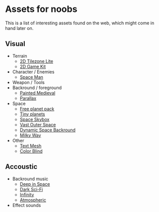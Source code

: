 # Assets for noobs #

This is a list of interesting assets found on the web, which might come in hand later on.

## Visual ##

* Terrain
  * [2D Tilezone Lite](https://assetstore.unity.com/packages/tools/sprite-management/2d-tilezone-lite-69963)
  * [2D Game Kit](https://assetstore.unity.com/packages/essentials/tutorial-projects/2d-game-kit-107098)
* Character / Enemies
  * [Space Man](https://assetstore.unity.com/packages/3d/characters/humanoids/free-animated-space-man-61548)
* Weapon / Tools
* Backround / foreground
  * [Painted Medieval](https://assetstore.unity.com/packages/2d/environments/painted-hq-2d-forest-medieval-background-97738)
  * [Parallax](https://assetstore.unity.com/packages/tools/particles-effects/script-for-create-2d-background-with-parallax-97129)
* Space
  * [Free planet pack](https://assetstore.unity.com/packages/2d/textures-materials/planets-with-space-background-in-flat-style-95983)
  * [Tiny planets](https://assetstore.unity.com/packages/2d/textures-materials/tiny-planets-6577)
  * [Space Skybox](https://assetstore.unity.com/packages/2d/textures-materials/sky/10-space-skyboxes-105665)
  * [Vast Outer Space](https://assetstore.unity.com/packages/3d/environments/sci-fi/vast-outer-space-38913)
  * [Dynamic Space Backround](https://assetstore.unity.com/packages/2d/textures-materials/dynamic-space-background-lite-104606)
  * [Milky Way](https://assetstore.unity.com/packages/2d/textures-materials/milky-way-skybox-94001)
* Other
  * [Text Mesh](https://assetstore.unity.com/packages/essentials/beta-projects/textmesh-pro-84126)
  * [Color Blind](https://assetstore.unity.com/packages/vfx/shaders/fullscreen-camera-effects/colorblind-effect-76360)

## Accoustic ##

* Backround music
  * [Deep in Space](https://assetstore.unity.com/packages/audio/music/electronic/deep-in-space-88071)
  * [Dark Sci-Fi](https://assetstore.unity.com/packages/audio/music/electronic/dark-sci-fi-music-pack-49862)
  * [Infinity](https://assetstore.unity.com/packages/audio/music/infinity-free-track-108690)
  * [Atmospheric](https://assetstore.unity.com/packages/audio/music/sci-fi-music-pack-1-105576)
* Effect sounds
